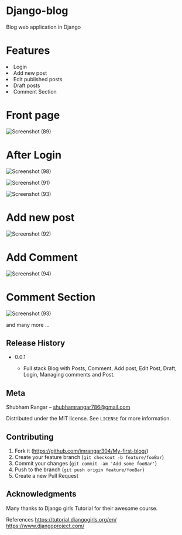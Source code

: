# Django-blog
Blog web application in Django

# Features
<li>Login</li>
<li>Add new post</li>
<li>Edit published posts</li>
<li>Draft posts</li>
<li>Comment Section</li>

# Front page

![Screenshot (89)](https://user-images.githubusercontent.com/39892980/61650382-3f339c00-acd1-11e9-9f74-49da7ae1798f.png)

# After Login

![Screenshot (98)](https://user-images.githubusercontent.com/39892980/61651269-29bf7180-acd3-11e9-9256-145e11fa7978.png)

![Screenshot (91)](https://user-images.githubusercontent.com/39892980/61650451-60948800-acd1-11e9-9dc2-464c7ea31c71.png)

![Screenshot (93)](https://user-images.githubusercontent.com/39892980/61650457-67bb9600-acd1-11e9-87d8-960a5a89cec6.png)



# Add new post
![Screenshot (92)](https://user-images.githubusercontent.com/39892980/61650929-78b8d700-acd2-11e9-988a-7a996dc90deb.png)


# Add Comment
![Screenshot (94)](https://user-images.githubusercontent.com/39892980/61651005-9ab25980-acd2-11e9-842c-68a26974e697.png)

# Comment Section
![Screenshot (93)](https://user-images.githubusercontent.com/39892980/61651152-eb29b700-acd2-11e9-905e-9e35f7ac3c44.png)


and many more ...

## Release History

   - 0.0.1
            
        - Full stack Blog with Posts, Comment, Add post, Edit Post, Draft, Login, Managing comments and Post.

## Meta

Shubham Rangar – shubhamrangar786@gmail.com

Distributed under the MIT license. See `LICENSE` for more information.

## Contributing

1. Fork it (https://github.com/imrangar304/My-first-blog/)
2. Create your feature branch (`git checkout -b feature/fooBar`)
3. Commit your changes (`git commit -am 'Add some fooBar'`)
4. Push to the branch (`git push origin feature/fooBar`)
5. Create a new Pull Request


## Acknowledgments
Many thanks to Django girls Tutorial for their awesome course.

References
https://tutorial.djangogirls.org/en/
https://www.djangoproject.com/
